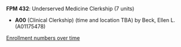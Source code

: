 **FPM 432**: Underserved Medicine Clerkship (7 units)

- **A00** (Clinical Clerkship) (time and location TBA) by Beck, Ellen L. (A01175478)

[Enrollment numbers over time](./FPM432.tsv)
